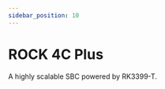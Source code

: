 ```yaml
---
sidebar_position: 10
---
```


# ROCK 4C Plus

A highly scalable SBC powered by RK3399-T.

<DocCardList />

